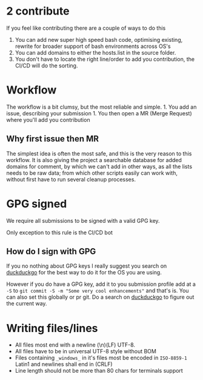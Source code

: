 # 2 contribute

If you feel like contributing there are a couple of ways to do this

1. You can add new super high speed bash code, optimising existing, rewrite for 
    broader support of bash environments across OS's
1. You can add domains to either the hosts.list in the source folder.
1. You don't have to locate the right line/order to add you contribution, the 
    CI/CD will do the sorting.

# Workflow

The workflow is a bit clumsy, but the most reliable and simple.
    1. You add an issue, describing your submission
    1. You then open a MR (Merge Request) where you'll add you contribution

## Why first issue then MR
The simplest idea is often the most safe, and this is the very reason to this 
workflow. It is also giving the project a searchable database for added domains
for comment, by which we can't add in other ways, as all the lists needs to be 
raw data; from which other scripts easily can work with, without first have to 
run several cleanup processes.

# GPG signed
We require all submissions to be signed with a valid GPG key.

Only exception to this rule is the CI/CD bot

## How do I sign with GPG
If you no nothing about GPG keys I really suggest you search on 
[duckduckgo](https://duckduckgo.com) for the best way to do it for the OS you 
are using.

However if you do have a GPG key, add it to you submission profile add at a `-S`
to `git commit -S -m "Some very cool enhancements"` and that's is. You can also 
set this globally or pr git. Do a search on [duckduckgo](https://duckduckgo.com)
to figure out the current way.

# Writing files/lines
- All files most end with a newline (\n)(LF) UTF-8.
- All files have to be in universal UTF-8 style without BOM
- Files containing `_windows_` in it's files most be encoded in `ISO-8859-1`
  Latin1 and newlines shall end in (CRLF)
- Line length should not be more than 80 chars for terminals support
